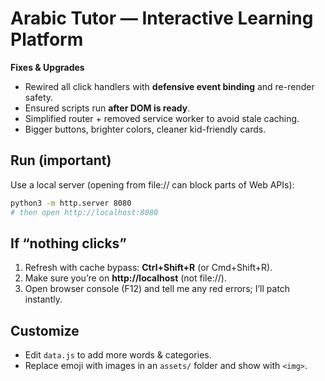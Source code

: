 # Arabic Tutor — Interactive Learning Platform

**Fixes & Upgrades**
- Rewired all click handlers with **defensive event binding** and re-render safety.
- Ensured scripts run **after DOM is ready**.
- Simplified router + removed service worker to avoid stale caching.
- Bigger buttons, brighter colors, cleaner kid-friendly cards.

## Run (important)
Use a local server (opening from file:// can block parts of Web APIs):
```bash
python3 -m http.server 8080
# then open http://localhost:8080
```

## If “nothing clicks”
1) Refresh with cache bypass: **Ctrl+Shift+R** (or Cmd+Shift+R).  
2) Make sure you’re on **http://localhost** (not file://).  
3) Open browser console (F12) and tell me any red errors; I’ll patch instantly.

## Customize
- Edit `data.js` to add more words & categories.
- Replace emoji with images in an `assets/` folder and show with `<img>`.
